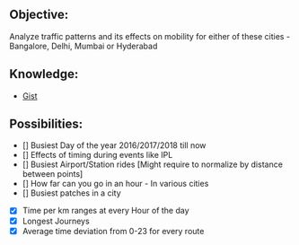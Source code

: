 
Objective:
------

Analyze traffic patterns and its effects on mobility for either of these cities - Bangalore, Delhi, Mumbai or Hyderabad

Knowledge: 
------

- [Gist](https://gist.github.com/apoorv74/7335567c375db67095e614997ee0eed3)



Possibilities:
------

- [] Busiest Day of the year 2016/2017/2018 till now
- [] Effects of timing during events like IPL
- [] Busiest Airport/Station rides [Might require to normalize by distance between points]
- [] How far can you go in an hour - In various cities
- [] Busiest patches in a city
- [x] Time per km ranges at every Hour of the day
- [x] Longest Journeys
- [x] Average time deviation from 0-23 for every route